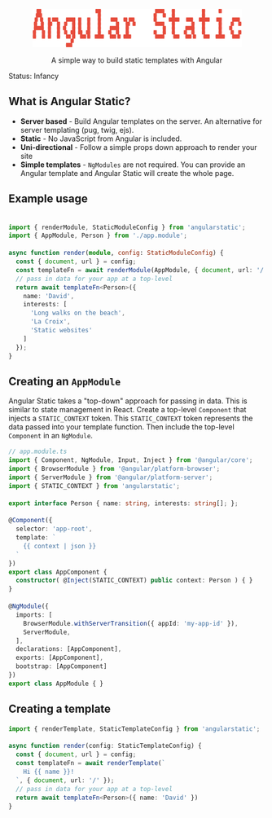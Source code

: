 <p align="center">
  <img height="75px" width="411px" src="https://raw.githubusercontent.com/davideast/angularstatic/master/logos/angularstatic-logo.png">
  <p align="center">A simple way to build static templates with Angular</p>
</p>

Status: Infancy

## What is Angular Static?

- **Server based** - Build Angular templates on the server. An alternative for server templating (pug, twig, ejs).
- **Static** - No JavaScript from Angular is included.
- **Uni-directional** - Follow a simple props down approach to render your site
- **Simple templates** - `NgModules` are not required. You can provide an Angular template and Angular Static will create the whole page.


## Example usage

```ts

import { renderModule, StaticModuleConfig } from 'angularstatic';
import { AppModule, Person } from './app.module';

async function render(module, config: StaticModuleConfig) {
  const { document, url } = config;
  const templateFn = await renderModule(AppModule, { document, url: '/' });
  // pass in data for your app at a top-level
  return await templateFn<Person>({ 
    name: 'David',
    interests: [
      'Long walks on the beach',
      'La Croix',
      'Static websites'
    ]
  });
}

```

## Creating an `AppModule`

Angular Static takes a "top-down" approach for passing in data. This is similar to state management in React. Create a top-level `Component` that injects a `STATIC_CONTEXT` token. This `STATIC_CONTEXT` token represents the data passed into your template function. Then include the top-level `Component` in an `NgModule`.

```ts
// app.module.ts
import { Component, NgModule, Input, Inject } from '@angular/core';
import { BrowserModule } from '@angular/platform-browser';
import { ServerModule } from '@angular/platform-server';
import { STATIC_CONTEXT } from 'angularstatic';

export interface Person { name: string, interests: string[]; };

@Component({
  selector: 'app-root',
  template: `
    {{ context | json }}
  `
})
export class AppComponent { 
  constructor( @Inject(STATIC_CONTEXT) public context: Person ) { }
}

@NgModule({
  imports: [
    BrowserModule.withServerTransition({ appId: 'my-app-id' }),
    ServerModule,
  ],
  declarations: [AppComponent],
  exports: [AppComponent],
  bootstrap: [AppComponent]
})
export class AppModule { }
```

## Creating a template

```ts
import { renderTemplate, StaticTemplateConfig } from 'angularstatic';

async function render(config: StaticTemplateConfig) {
  const { document, url } = config;
  const templateFn = await renderTemplate(`
    Hi {{ name }}!
  `, { document, url: '/' });
  // pass in data for your app at a top-level
  return await templateFn<Person>({ name: 'David' })
}
```
